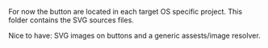 ﻿For now the button are located in each target OS specific project. This folder contains the SVG sources files.

Nice to have:
SVG images on buttons and a generic assests/image resolver.